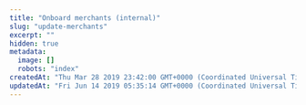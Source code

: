 ```yaml
---
title: "Onboard merchants (internal)"
slug: "update-merchants"
excerpt: ""
hidden: true
metadata: 
  image: []
  robots: "index"
createdAt: "Thu Mar 28 2019 23:42:00 GMT+0000 (Coordinated Universal Time)"
updatedAt: "Fri Jun 14 2019 05:35:14 GMT+0000 (Coordinated Universal Time)"
---
```

